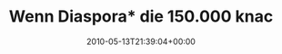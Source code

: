 ---
retweeted: false
source: <a href="http://kiwi-app.net" rel="nofollow">Kiwi</a>
entities:
  hashtags:
  - text: krrhkrr
    indices:
    - '70'
    - '78'
  symbols: []
  user_mentions: []
  urls: []
display_text_range:
- '0'
- '78'
favorite_count: '2'
id_str: '13935997452'
truncated: false
retweet_count: '0'
id: '13935997452'
created_at: Thu May 13 21:39:04 +0000 2010
favorited: false
full_text: 'Wenn Diaspora* die 150.000 knackt, lösch ich meinen Facebook-Account.
  #krrhkrr'
lang: de
tags:
- krrhkrr
- pesos:twitter
date: '2010-05-13T21:39:04+00:00'
src: https://twitter.com/bascht/status/13935997452
original_url: https://twitter.com/bascht/status/13935997452
type: twitter_tweet
text: 'Wenn Diaspora* die 150.000 knackt, lösch ich meinen Facebook-Account. #krrhkrr'
title: Wenn Diaspora* die 150.000 knac

---